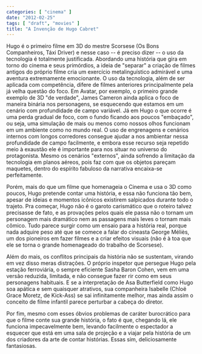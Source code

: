 ```yaml
---
categories: [ "cinema" ]
date: "2012-02-25"
tags: [ "draft", "movies" ]
title: "A Invenção de Hugo Cabret"
---
```

Hugo é o primeiro filme em 3D do mestre Scorsese (Os Bons Companheiros,
Táxi Driver) e nesse caso -- é preciso dizer -- o uso da tecnologia
é totalmente justificada. Abordando uma história que gira em torno do
cinema e seus primórdios, a ideia de "separar" a criação de filmes
antigos do próprio filme cria um exercício metalinguístico admirável
e uma aventura extremamente emocionante. O uso da tecnologia, além de
ser aplicada com competência, difere de filmes anteriores principalmente
pela já velha questão do foco. Em Avatar, por exemplo, o primeiro grande
exemplo de 3D "de verdade", James Cameron ainda aplica o foco de maneira
binária nos personagens, se esquecendo que estamos em um cenário com
profundidade de campo variável. Já em Hugo o que ocorre é uma perda
gradual de foco, com o fundo ficando aos poucos "embaçado", ou seja, uma
simulação de mais ou menos como nossos olhos funcionam em um ambiente
como no mundo real. O uso de engrenagens e cenários internos com longos
corredores consegue ajudar a nos ambientar nessa profundidade de campo
facilmente, e embora esse recurso seja repetido meio à exaustão ele
é importante para nos situar no universo do protagonista. Mesmo os
cenários "externos", ainda sofrendo a limitação da tecnologia em
planos aéreos, pois faz com que os objetos pareçam maquetes, dentro
do espírito fabuloso da narrativa encaixa-se perfeitamente.

Porém, mais do que um filme que homenageia o Cinema e usa o 3D como
poucos, Hugo pretende contar uma história, e essa não funciona tão bem,
apesar de ideias e momentos icônicos existirem salpicados durante todo
o trajeto. Pra começar, Hugo não é o garoto carismático que o roteiro
talvez precisasse de fato, e as provações pelos quais ele passa não o
tornam um personagem mais dramático nem as passagens mais leves o tornam
mais cômico. Tudo parece surgir como um ensaio para a história real,
porque nada adquire peso até que se comece a falar do cineasta George
Méliès, um dos pioneiros em fazer filmes e a criar efeitos visuais (não
é à toa que ele se torna o grande homenageado do trabalho de Scorsese).

Além do mais, os conflitos principais da história não se sustentam,
virando em vez disso meras distrações. O próprio inspetor que persegue
Hugo pela estação ferroviária, o sempre eficiente Sasha Baron Cohen,
vem em uma versão reduzida, limitada, e não consegue fazer rir como
em seus personagens habituais. E se a interpretação de Asa Butterfield
como Hugo soa apática e sem quaisquer atrativos, sua companheira Isabelle
(Chloë Grace Moretz, de Kick-Ass) se sai infinitamente melhor, mas ainda
assim o conceito de filme infantil parece perturbar a cabeça do diretor.

Por fim, mesmo com esses óbvios problemas de caráter burocrático para
que o filme conte sua grande história, o fato é que, chegando lá, ele
funciona impecavelmente bem, levando facilmente o espectador a esquecer
que está em uma sala de projeção e a viajar pela história de um
dos criadores da arte de contar histórias. Essas sim, deliciosamente
fantasiosas.
